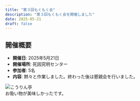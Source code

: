 ```yaml
---
title: "第３回もくもく会"
description: "第３回もくもく会を開催しました"
date: 2025-05-21
draft: false
---
```


## 開催概要
- **開催日**: 2025年5月21日
- **開催場所**: 死因究明センター
- **参加者**: 5名
- **内容**: 黙々と作業しました。終わった後は懇親会を行いました。

![こうりん亭](images/events/kourin.jpg)  
お吸い物が美味しかったです。
